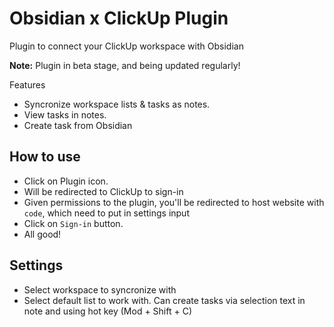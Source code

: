 # Obsidian x ClickUp Plugin

Plugin to connect your ClickUp workspace with Obsidian


**Note:** Plugin in beta stage, and being updated regularly!

Features
- Syncronize workspace lists & tasks as notes.
- View tasks in notes.
- Create task from Obsidian

## How to use

- Click on Plugin icon.
- Will be redirected to ClickUp to sign-in
- Given permissions to the plugin, you'll be redirected to host website with `code`, which need to put in settings input
- Click on `Sign-in` button.
- All good!


## Settings

- Select workspace to syncronize with
- Select default list to work with. Can create tasks via selection text in note and using hot key (Mod + Shift + C)
